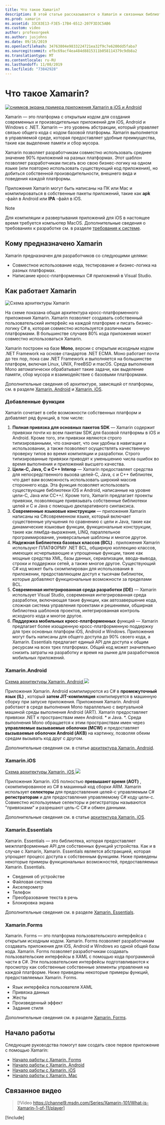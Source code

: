 ```yaml
---
title: Что такое Xamarin?
description: В этой статье рассказывается о Xamarin и связанных библиотеках.
ms.prod: xamarin
ms.assetid: 33C83E13-F3E5-17B4-6512-207F3D3C5AB6
ms.custom: video
author: profexorgeek
ms.author: jusjohns
ms.date: 09/16/2019
ms.openlocfilehash: 34763804e9833224721ea32f9c7e6200dd5faba7
ms.sourcegitcommit: efbc69acf4ea484d8815311b058114379c9db8a2
ms.translationtype: MT
ms.contentlocale: ru-RU
ms.lasthandoff: 11/08/2019
ms.locfileid: "73842928"
---
```

# <a name="what-is-xamarin"></a>Что такое Xamarin?

[![снимков экрана примера приложения Xamarin в iOS и Android](what-is-xamarin-images/xamarin-app-cropped.png)](what-is-xamarin-images/xamarin-app.png#lightbox)

Xamarin — это платформа с открытым кодом для создания современных и производительных приложений для iOS, Android и Windows с .NET. Xamarin — это уровень абстракции, который управляет связью общего кода с кодом базовой платформы. Xamarin выполняется в управляемой среде, которая предоставляет удобные преимущества, такие как выделение памяти и сбор мусора.

Xamarin позволяет разработчикам совместно использовать среднее значение 90% приложений на разных платформах. Этот шаблон позволяет разработчикам писать всю свою бизнес-логику на одном языке (или повторно использовать существующий код приложения), но добиться собственной производительности, внешнего вида и поведения каждой платформы.

Приложения Xamarin могут быть написаны на ПК или Mac и компилироваться в собственные пакеты приложений, такие как **apk** -файл в Android или **IPA** -файл в iOS.

> [!NOTE]
> Для компиляции и развертывания приложений для iOS в настоящее время требуется компьютер MacOS. Дополнительные сведения о требованиях к разработке см. в разделе [требования к системе](~/cross-platform/get-started/requirements.md#macos-requirements).

## <a name="who-xamarin-is-for"></a>Кому предназначено Xamarin

Xamarin предназначен для разработчиков со следующими целями:

- Совместное использование кода, тестирование и бизнес-логика на разных платформах.
- Написание кросс-платформенных C# приложений в Visual Studio.

## <a name="how-xamarin-works"></a>Как работает Xamarin

![Схема архитектуры Xamarin](what-is-xamarin-images/xamarin-architecture.png)

На схеме показана общая архитектура кросс-платформенного приложения Xamarin. Xamarin позволяет создавать собственный пользовательский интерфейс на каждой платформе и писать бизнес-логику C# в, которая совместно используется различными платформами. В большинстве случаев 80% кода приложения может совместно использоваться Xamarin.

Xamarin построен на базе **Mono**, версии с открытым исходным кодом .NET Framework на основе стандартов .NET ECMA. Моно работает почти до тех пор, пока сам .NET Framework и выполняется на большинстве платформ, включая Linux, UNIX, FreeBSD и macOS. Среда выполнения Mono автоматически обрабатывает такие задачи, как выделение памяти, сбор мусора и взаимодействие с базовыми платформами.

Дополнительные сведения об архитектуре, зависящей от платформы, см. в разделе [Xamarin. Android](#xamarinandroid) и [Xamarin. iOS](#xamarinios).

### <a name="added-features"></a>Добавленные функции

Xamarin сочетает в себе возможности собственных платформ и добавляет ряд функций, в том числе:

1. **Полная привязка для основных пакетов SDK** — Xamarin содержит привязки почти ко всем пакетам SDK для базовой платформы в iOS и Android. Кроме того, эти привязки являются строго типизированными, что означает, что они удобны в навигации и использовании, а также позволяют осуществлять качественную проверку типов во время компиляции и разработки. Строго типизированные привязки приводят к уменьшению числа ошибок во время выполнения и приложений высшего качества.
1. **Цели-C, Java, C и C++ Interop** — Xamarin предоставляет средства для непосредственного вызова целей-C, Java, c и C++ библиотек, что дает вам возможность использовать широкий массив стороннего кода. Эта функция позволяет использовать существующие библиотеки iOS и Android, написанные на уровне цели-C, Java или CC++/. Кроме того, Xamarin предлагает проекты привязки, позволяющие привязывать собственные библиотеки целей и C и Java с помощью декларативного синтаксиса.
1. **Современные языковые конструкции** — приложения Xamarin написаны на C#современном языке, который включает существенные улучшения по сравнению с цели и Java, такие как динамические языковые функции, функциональные конструкции, такие как лямбда-выражения, LINQ, параллельное программирование, универсальные шаблоны и многое другое.
1. **Надежная Библиотека базовых классов (BCL)** . приложения Xamarin используют ПЛАТФОРМУ .NET BCL, обширную коллекцию классов, имеющих исчерпывающие и упрощенные функции, такие как мощные средства XML, базы данных, сериализации, ввода-вывода, строки и поддержки сетей, а также многое другое. Существующий C# код может быть скомпилирован для использования в приложении, предоставляющем доступ к тысячам библиотек, которые добавляют функциональные возможности за пределами BCL.
1. **Современная интегрированная среда разработки (IDE)** — Xamarin использует Visual Studio, современная интегрированная среда разработки, включающая такие функции, как автозавершение кода, сложная система управления проектами и решениями, обширная библиотека шаблонов проектов, интегрированная контроль исходного кода и многое другое.
1. **Поддержка мобильных кросс-платформенных** функций — Xamarin предлагает более изощренную кросс-платформенную поддержку для трех основных платформ iOS, Android и Windows. Приложения могут быть написаны для общего доступа до 90% своего кода, а Xamarin. Essentials предлагает единый API для доступа к общим ресурсам на всех трех платформах. Общий код может значительно снизить затраты на разработку и время на рынке для разработчиков мобильных приложений.

### <a name="xamarinandroid"></a>Xamarin.Android

[Схема архитектуры Xamarin. Android ![](what-is-xamarin-images/android-architecture-cropped.png)](what-is-xamarin-images/android-architecture.png#lightbox)

Приложения Xamarin. Android компилируются из C# в **промежуточный язык (IL)** , который **затем JIT-компиляция** компилируется в машинную сборку при запуске приложения. Приложения Xamarin. Android работают в среде выполнения Mono параллельно с виртуальной машиной среды выполнения Android (ART). Xamarin предоставляет привязки .NET к пространствам имен Android. * и Java. *. Среда выполнения Mono обращается к этим пространствам имен через **управляемые вызываемые оболочки (MCW)** и предоставляет **вызываемые оболочки Android (АКВ)** на картинку, позволяя обеим средам вызывать код друг с другом.

Дополнительные сведения см. в статье [архитектура Xamarin. Android](~/android/internals/architecture.md).

### <a name="xamarinios"></a>Xamarin.iOS

[Схема архитектуры Xamarin. iOS ![](what-is-xamarin-images/ios-architecture-cropped.png)](what-is-xamarin-images/ios-architecture.png#lightbox)

Приложения Xamarin. iOS полностью **превышают время (AOT)** , скомпилированное из C# в машинный код сборки ARM. Xamarin использует **селекторы** для предоставления целей-c управляемым C# **регистраторам** и для предоставления управляемому C# коду цели-c. Совместно используемые селекторы и регистраторы называются "привязками" и разрешают цель-C C# и обмен данными.

Дополнительные сведения см. в статье [архитектура Xamarin. iOS](~/ios/internals/architecture.md).

### <a name="xamarinessentials"></a>Xamarin.Essentials

Xamarin. Essentials — это библиотека, которая предоставляет межплатформенные API для собственных функций устройства. Как и в случае с Xamarin, Xamarin. Essentials является абстракцией, которая упрощает процесс доступа к собственным функциям. Ниже приведены некоторые примеры функциональных возможностей, предоставляемых Xamarin. Essentials.

- Сведения об устройстве
- Файловая система
- Акселерометр
- Телефон
- Преобразование текста в речь
- Блокировка экрана

Дополнительные сведения см. в разделе [Xamarin. Essentials](~/essentials/index.md).

### <a name="xamarinforms"></a>Xamarin.Forms

Xamarin. Forms — это платформа пользовательского интерфейса с открытым исходным кодом. Xamarin. Forms позволяет разработчикам создавать приложения для iOS, Android и Windows из одной общей базы кода. Xamarin. Forms позволяет разработчикам создавать пользовательские интерфейсы в XAML с помощью кода программной части в C#. Эти пользовательские интерфейсы подготавливаются к просмотру как собственные собственные элементы управления на каждой платформе. Ниже приведены некоторые примеры функций, предоставляемых Xamarin. Forms.

- Язык интерфейса пользователя XAML
- Привязка данных
- Жесты
- Произведенный эффект
- Задание стиля

Дополнительные сведения см. в разделе [Xamarin. Forms](~/xamarin-forms/index.yml).

## <a name="get-started"></a>Начало работы

Следующие руководства помогут вам создать свое первое приложение с помощью Xamarin:

- [Начало работы с Xamarin. Forms](~/xamarin-forms/index.yml)
- [Начало работы с Xamarin. Android](~/android/index.yml)
- [Начало работы с Xamarin. iOS](~/ios/index.yml)
- [Начало работы с Xamarin. Mac](~/mac/index.yml)

## <a name="related-video"></a>Связанное видео

> [!Video https://channel9.msdn.com/Series/Xamarin-101/What-is-Xamarin-1-of-11/player]

[!include[](~/essentials/includes/xamarin-show-essentials.md)]
